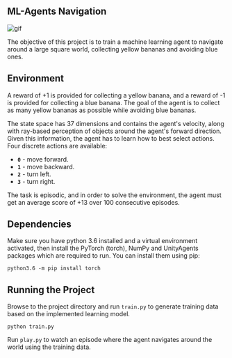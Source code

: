 ## ML-Agents Navigation
![gif](https://user-images.githubusercontent.com/10624937/42135619-d90f2f28-7d12-11e8-8823-82b970a54d7e.gif)

The objective of this project is to train a machine learning agent to navigate around a large square world, collecting yellow bananas and avoiding blue ones.

## Environment
A reward of +1 is provided for collecting a yellow banana, and a reward of -1 is provided for collecting a blue banana. The goal of the agent is to collect as many yellow bananas as possible while avoiding blue bananas.

The state space has 37 dimensions and contains the agent's velocity, along with ray-based perception of objects around the agent's forward direction. Given this information, the agent has to learn how to best select actions. Four discrete actions are available:
- **`0`** - move forward.
- **`1`** - move backward.
- **`2`** - turn left.
- **`3`** - turn right.

The task is episodic, and in order to solve the environment, the agent must get an average score of +13 over 100 consecutive episodes.

## Dependencies
Make sure you have python 3.6 installed and a virtual environment activated, then install the PyTorch (torch), NumPy and UnityAgents packages which are required to run. You can install them using pip:
```
python3.6 -m pip install torch 
```

## Running the Project
Browse to the project directory and run `train.py` to generate training data based on the implemented learning model.
```
python train.py
```
Run `play.py` to watch an episode where the agent navigates around the world using the training data.